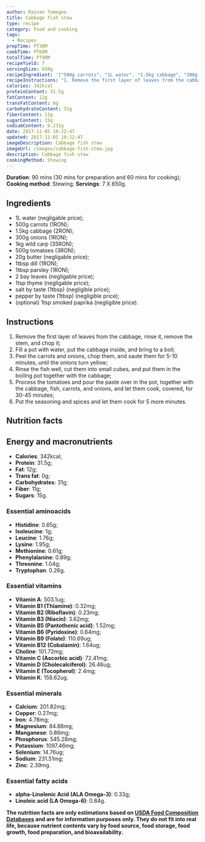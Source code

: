 ```yaml
---
author: Razvan Tomegea
title: Cabbage fish stew
type: recipe
category: Food and cooking
tags:
  - Recipes
prepTime: PT30M
cookTime: PT60M
totalTime: PT90M
recipeYield: 7
servingSize: 650g
recipeIngredient: '["500g carrots", "1L water", "1.5kg cabbage", "300g onions", "1kg wild carp", "500g tomatoes", "20g butter", "1tbsp dill", "1tbsp parsley", "2 bay leaves", "1tsp thyme", "1tbsp smoked paprika", "1tbsp salt", "1tbsp pepper"]'
recipeInstructions: "1. Remove the first layer of leaves from the cabbage, rinse it, remove the stem, and chop it;\n2. Fill a pot with water, put the cabbage inside, and bring to a boil;\n3. Peel the carrots and onions, chop them, and saute them for 5-10 minutes, until the onions turn yellow;\n4. Rinse the fish well, cut them into small cubes, and put them in the boiling pot together with the cabbage;\n5. Process the tomatoes and pour the paste over in the pot, together with the cabbage, fish, carrots, and onions, and let them cook, covered, for 30-45 minutes;\n6. Put the seasoning and spices and let them cook for 5 more minutes."
calories: 342kcal
proteinContent: 31.5g
fatContent: 12g
transFatContent: 0g
carbohydrateContent: 31g
fiberContent: 11g
sugarContent: 15g
sodiumContent: 0.231g
date: 2017-11-05 10:22:47
updated: 2017-11-05 10:22:47
imageDescription: Cabbage fish stew
imageUrl: /images/cabbage-fish-stew.jpg
description: Cabbage fish stew
cookingMethod: Stewing
---
```

**Duration**: 90 mins (30 mins for preparation and 60 mins for cooking);
**Cooking method**: Stewing;
**Servings**: 7 X 650g.

## Ingredients
- 1L water (negligable price);
- 500g carrots (1RON);
- 1.5kg cabbage (2RON);
- 300g onions (1RON);
- 1kg wild carp (35RON);
- 500g tomatoes (3RON);
- 20g butter (negligable price);
- 1tbsp dill (1RON);
- 1tbsp parsley (1RON);
- 2 bay leaves (negligable price);
- 1tsp thyme (negligable price);
- salt by taste (1tbsp) (negligible price);
- pepper by taste (1tbsp) (negligible price);
- (optional) 1tsp smoked paprika (negligible price).
<!-- more -->

## Instructions
1. Remove the first layer of leaves from the cabbage, rinse it, remove the stem, and chop it;
2. Fill a pot with water, put the cabbage inside, and bring to a boil;
3. Peel the carrots and onions, chop them, and saute them for 5-10 minutes, until the onions turn yellow;
4. Rinse the fish well, cut them into small cubes, and put them in the boiling pot together with the cabbage;
5. Process the tomatoes and pour the paste over in the pot, together with the cabbage, fish, carrots, and onions, and let them cook, covered, for 30-45 minutes;
6. Put the seasoning and spices and let them cook for 5 more minutes.

## Nutrition facts
## Energy and macronutrients
- **Calories**: 342kcal;
- **Protein**: 31.5g;
- **Fat**: 12g;
- **Trans fat**: 0g;
- **Carbohydrates**: 31g;
- **Fiber**: 11g;
- **Sugars**: 15g.

### Essential aminoacids
- **Histidine**: 0.65g;
- **Isoleucine**: 1g;
- **Leucine**: 1.76g;
- **Lysine**: 1.95g;
- **Methionine**: 0.61g;
- **Phenylalanine**: 0.89g;
- **Threonine**: 1.04g;
- **Tryptophan**: 0.26g.

### Essential vitamins
- **Vitamin A**: 503.1ug;
- **Vitamin B1 (Thiamine)**: 0.32mg;
- **Vitamin B2 (Riboflavin)**: 0.23mg;
- **Vitamin B3 (Niacin)**: 3.62mg;
- **Vitamin B5 (Pantothenic acid)**: 1.52mg;
- **Vitamin B6 (Pyridoxine)**: 0.64mg;
- **Vitamin B9 (Folate)**: 110.69ug;
- **Vitamin B12 (Cobalamin)**: 1.64ug;
- **Choline**: 101.72mg;
- **Vitamin C (Ascorbic acid)**: 72.41mg;
- **Vitamin D (Cholecalciferol)**: 26.46ug;
- **Vitamin E (Tocopherol)**: 2.4mg;
- **Vitamin K**: 158.62ug.

### Essential minerals
- **Calcium**: 201.82mg;
- **Copper**: 0.27mg;
- **Iron**: 4.78mg;
- **Magnesium**: 84.88mg;
- **Manganese**: 0.86mg;
- **Phosphorus**: 545.28mg;
- **Potassium**: 1097.46mg;
- **Selenium**: 14.76ug;
- **Sodium**: 231.51mg;
- **Zinc**: 2.39mg.

### Essential fatty acids
- **alpha-Linolenic Acid (ALA Omega-3)**: 0.33g;
- **Linoleic acid (LA Omega-6)**: 0.84g.

**The nutrition facts are only estimations based on [USDA Food Composition Databases](https://ndb.nal.usda.gov/ndb/search/list) and are for information purposes only. They do not fit into real life, because nutrient contents vary by food source, food storage, food growth, food preparation, and bioavailability.**